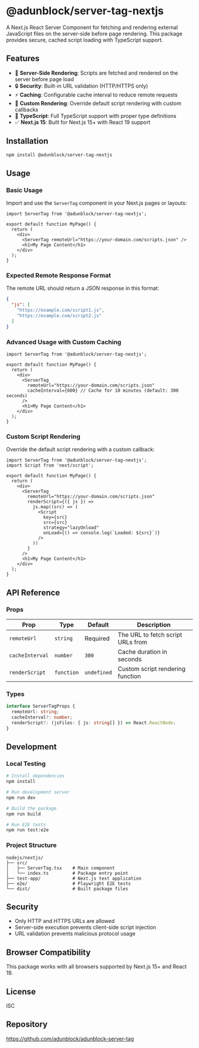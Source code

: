 # @adunblock/server-tag-nextjs

A Next.js React Server Component for fetching and rendering external JavaScript files on the server-side before page rendering. This package provides secure, cached script loading with TypeScript support.

## Features

- 🚀 **Server-Side Rendering**: Scripts are fetched and rendered on the server before page load
- 🔒 **Security**: Built-in URL validation (HTTP/HTTPS only)
- ⚡ **Caching**: Configurable cache interval to reduce remote requests
- 🎯 **Custom Rendering**: Override default script rendering with custom callbacks
- 📘 **TypeScript**: Full TypeScript support with proper type definitions
- ✅ **Next.js 15**: Built for Next.js 15+ with React 19 support

## Installation

```bash
npm install @adunblock/server-tag-nextjs
```

## Usage

### Basic Usage

Import and use the `ServerTag` component in your Next.js pages or layouts:

```tsx
import ServerTag from '@adunblock/server-tag-nextjs';

export default function MyPage() {
  return (
    <div>
      <ServerTag remoteUrl="https://your-domain.com/scripts.json" />
      <h1>My Page Content</h1>
    </div>
  );
}
```

### Expected Remote Response Format

The remote URL should return a JSON response in this format:

```json
{
  "js": [
    "https://example.com/script1.js",
    "https://example.com/script2.js"
  ]
}
```

### Advanced Usage with Custom Caching

```tsx
import ServerTag from '@adunblock/server-tag-nextjs';

export default function MyPage() {
  return (
    <div>
      <ServerTag
        remoteUrl="https://your-domain.com/scripts.json"
        cacheInterval={600} // Cache for 10 minutes (default: 300 seconds)
      />
      <h1>My Page Content</h1>
    </div>
  );
}
```

### Custom Script Rendering

Override the default script rendering with a custom callback:

```tsx
import ServerTag from '@adunblock/server-tag-nextjs';
import Script from 'next/script';

export default function MyPage() {
  return (
    <div>
      <ServerTag
        remoteUrl="https://your-domain.com/scripts.json"
        renderScript={({ js }) =>
          js.map((src) => (
            <Script 
              key={src} 
              src={src} 
              strategy="lazyOnload"
              onLoad={() => console.log(`Loaded: ${src}`)}
            />
          ))
        }
      />
      <h1>My Page Content</h1>
    </div>
  );
}
```

## API Reference

### Props

| Prop | Type | Default | Description |
|------|------|---------|-------------|
| `remoteUrl` | `string` | Required | The URL to fetch script URLs from |
| `cacheInterval` | `number` | `300` | Cache duration in seconds |
| `renderScript` | `function` | `undefined` | Custom script rendering function |

### Types

```typescript
interface ServerTagProps {
  remoteUrl: string;
  cacheInterval?: number;
  renderScript?: (jsFiles: { js: string[] }) => React.ReactNode;
}
```

## Development

### Local Testing

```bash
# Install dependencies
npm install

# Run development server
npm run dev

# Build the package
npm run build

# Run E2E tests
npm run test:e2e
```

### Project Structure

```
nodejs/nextjs/
├── src/
│   ├── ServerTag.tsx    # Main component
│   └── index.ts         # Package entry point
├── test-app/            # Next.js test application
├── e2e/                 # Playwright E2E tests
└── dist/                # Built package files
```

## Security

- Only HTTP and HTTPS URLs are allowed
- Server-side execution prevents client-side script injection
- URL validation prevents malicious protocol usage

## Browser Compatibility

This package works with all browsers supported by Next.js 15+ and React 19.

## License

ISC

## Repository

https://github.com/adunblock/adunblock-server-tag